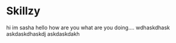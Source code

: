 # Skillzy

hi im sasha
hello how are you
what are you doing....
wdhaskdhask
askdaskdhaskdj
askdaskdakh